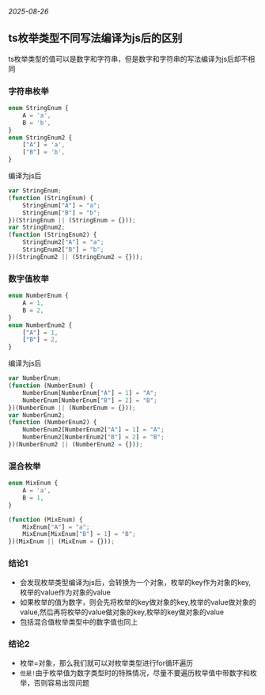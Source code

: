 *2025-08-26*

## ts枚举类型不同写法编译为js后的区别

ts枚举类型的值可以是数字和字符串，但是数字和字符串的写法编译为js后却不相同

### 字符串枚举

```ts
enum StringEnum {
    A = 'a',
    B = 'b',
}
enum StringEnum2 {
    ["A"] = 'a',
    ["B"] = 'b',
}
```

编译为js后

```js
var StringEnum;
(function (StringEnum) {
    StringEnum["A"] = "a";
    StringEnum["B"] = "b";
})(StringEnum || (StringEnum = {}));
var StringEnum2;
(function (StringEnum2) {
    StringEnum2["A"] = "a";
    StringEnum2["B"] = "b";
})(StringEnum2 || (StringEnum2 = {}));
```

### 数字值枚举

```ts
enum NumberEnum {
    A = 1,
    B = 2,
}
enum NumberEnum2 {
    ["A"] = 1,
    ["B"] = 2,
}
```

编译为js后

```js
var NumberEnum;
(function (NumberEnum) {
    NumberEnum[NumberEnum["A"] = 1] = "A";
    NumberEnum[NumberEnum["B"] = 2] = "B";
})(NumberEnum || (NumberEnum = {}));
var NumberEnum2;
(function (NumberEnum2) {
    NumberEnum2[NumberEnum2["A"] = 1] = "A";
    NumberEnum2[NumberEnum2["B"] = 2] = "B";
})(NumberEnum2 || (NumberEnum2 = {}));
```

### 混合枚举

```ts
enum MixEnum {
    A = 'a',
    B = 1,
}
```

```js
(function (MixEnum) {
    MixEnum["A"] = "a";
    MixEnum[MixEnum["B"] = 1] = "B";
})(MixEnum || (MixEnum = {}));
```

### 结论1

- 会发现枚举类型编译为js后，会转换为一个对象，枚举的key作为对象的key,枚举的value作为对象的value
- 如果枚举的值为数字，则会先将枚举的key做对象的key,枚举的value做对象的value,然后再将枚举的value做对象的key,枚举的key做对象的value
- 包括混合值枚举类型中的数字值也同上

### 结论2

- 枚举=对象，那么我们就可以对枚举类型进行for循环遍历
- `但是!`由于枚举值为数字类型时的特殊情况，尽量不要遍历枚举值中带数字和枚举，否则容易出现问题